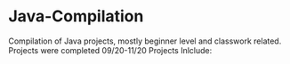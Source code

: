 # Java-Compilation
Compilation of Java projects, mostly beginner level and classwork related. 
Projects were completed 09/20-11/20
Projects Inlclude:
